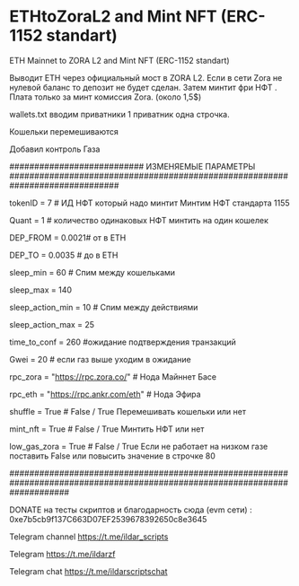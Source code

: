 # ETHtoZoraL2 and Mint NFT (ERC-1152 standart)
ETH Mainnet to ZORA L2 and Mint NFT (ERC-1152 standart)

Выводит ETH через официальный мост в ZORA L2. Если в сети Zora не нулевой баланс то депозит не будет сделан.
Затем минтит фри НФТ . Плата только за минт комиссия Zora. (около 1,5$)

wallets.txt вводим приватники 1 приватник одна строчка.

Кошельки перемешиваются

Добавил контроль Газа

########################### ИЗМЕНЯЕМЫЕ ПАРАМЕТРЫ ##############################################################################

tokenID = 7 # ИД НФТ который надо минтит Минтим НФТ стандарта 1155

Quant = 1   # количество  одинаковых НФТ минтить на один кошелек

DEP_FROM = 0.0021# от в ETH

DEP_TO = 0.0035 # до в ETH

sleep_min = 60  # Спим между кошельками

sleep_max = 140

sleep_action_min = 10   # Спим между действиями

sleep_action_max = 25

time_to_conf = 260 #ожидание подтверждения транзакций

Gwei = 20  # если газ выше уходим в ожидание

rpc_zora = "https://rpc.zora.co/"   # Нода Майннет Басе

rpc_eth = "https://rpc.ankr.com/eth"    # Нода Эфира

shuffle = True      # False / True Перемешивать кошельки или нет

mint_nft = True     # False / True Минтить НФТ  или нет

low_gas_zora = True # False / True Если не работает на низком газе поставить False или повысить значение в строчке 80


############################################################################################################################

DONATE на тесты скриптов и благодарность сюда (evm сети) : 0xe7b5cb9f137C663D07EF2539678392650c8e3645

Telegram channel https://t.me/ildar_scripts

Telegram https://t.me/ildarzf

Telegram chat https://t.me/ildarscriptschat
